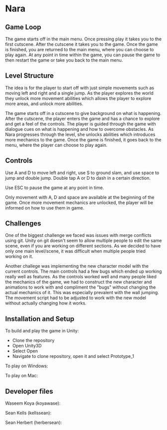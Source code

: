 # Nara

## Game Loop

The game starts off in the main menu. Once pressing play it takes you to the first cutscene. After the cutscene it takes you to the game. Once the game is finished, you are returned to the main menu, where you can choose to play again. At any point in time within the game, you can pause the game to then restart the game or take you back to the main menu. 

## Level Structure

The idea is for the player to start off with just simple movements such as moving left and right and a single jump.
As the player explores the world they unlock more movement abilities which allows the player to explore more areas,
and unlock more abilities.

The game starts off in a cutscene to give background on what is happening. After the cutscene, the player enters the game and has a chance to explore and get a feel of the controls. The player is guided through the game with dialogue cues on what is happening and how to overcome obstacles. As Nara progresses through the level, she unlocks abilities which introduces more mechanics to the game. Once the game is finished, it goes back to the menu, where the player can choose to play again. 

## Controls

Use A and D to move left and right, use S to ground slam, and use space to jump and double jump. Double tap A or D to dash in a certain direction. 

Use ESC to pause the game at any point in time. 

Only movement with A, D and space are available at the beginning of the game. Once more movement mechanics are unlocked, the player will be informed on how to use them in game. 

## Challenges

One of the biggest challenge we faced was issues with merge conflicts using git. Unity on git doesn't seem to allow multiple people to edit the same scene, even if you are working on different sections. As we decided to have only one main level/scene, it was difficult when multiple people tried working on it. 

Another challege was implementing the new character model with the current controls. The main controls had a few bugs which ended up working really well as features. As the controls worked well and many people liked the mechanics of the game, we had to construct the new character and animations to work with and compliment the "bugs" without changing the actual mechanics of it. This was especially prevalent with the wall jumping. The movement script had to be adjusted to work with the new model without actually changing how it works. 

## Installation and Setup

To build and play the game in Unity:
* Clone the repository 
* Open Unity3D
* Select Open
* Navigate to clone repository, open it and select Prototype_1

To play on Windows:

To play on Mac:

## Developer files

Waseem Koya (koyawase): 

Sean Kells (kellssean): 

Sean Herbert (herbersean): 
